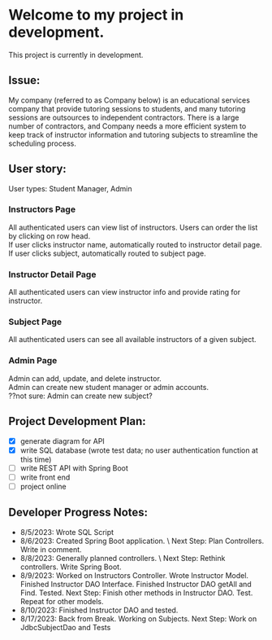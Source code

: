 # Welcome to my project in development.

This project is currently in development. 

## Issue:
My company (referred to as Company below) is an educational services company that provide tutoring sessions to students, and many tutoring sessions are outsources to independent contractors. There is a large number of contractors, and Company needs a more efficient system to keep track of instructor information and tutoring subjects to streamline the scheduling process. 

## User story:
User types: Student Manager, Admin

### Instructors Page
All authenticated users can view list of instructors. Users can order the list by clicking on row head.\
If user clicks instructor name, automatically routed to instructor detail page.\
If user clicks subject, automatically routed to subject page. 

### Instructor Detail Page
All authenticated users can view instructor info and provide rating for instructor. 

### Subject Page
All authenticated users can see all available instructors of a given subject. 

### Admin Page
Admin can add, update, and delete instructor. \
Admin can create new student manager or admin accounts. \
??not sure: Admin can create new subject? 

## Project Development Plan:
- [x] generate diagram for API
- [x] write SQL database (wrote test data; no user authentication function at this time)
- [ ] write REST API with Spring Boot
- [ ] write front end
- [ ] project online 

## Developer Progress Notes:
<ul>
<li>
8/5/2023: Wrote SQL Script
</li>
<li>
8/6/2023: Created Spring Boot application. \
Next Step: Plan Controllers. Write in comment.
</li>
<li>
8/8/2023: Generally planned controllers. \
Next Step: Rethink controllers. Write Spring Boot.
</li>
<li>
8/9/2023: Worked on Instructors Controller. Wrote Instructor Model. Finished Instructor DAO Interface. Finished Instructor DAO getAll and Find. Tested.
Next Step: Finish other methods in Instructor DAO. Test. Repeat for other models.
</li>
<li>
8/10/2023: Finished Instructor DAO and tested.
</li>
<li>
8/17/2023: Back from Break. Working on Subjects.
Next Step: Work on JdbcSubjectDao and Tests 
</li>
</ul>

